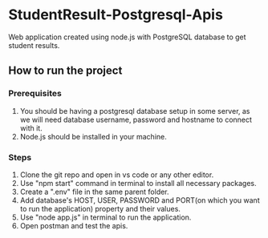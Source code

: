 # StudentResult-Postgresql-Apis

Web application created using node.js with PostgreSQL database to get student results.

## How to run the project

### Prerequisites

1. You should be having a postgresql database setup in some server, as we will need database username, password and hostname to connect with it.
2. Node.js should be installed in your machine.

### Steps

1. Clone the git repo and open in vs code or any other editor.
2. Use "npm start" command in terminal to install all necessary packages.
3. Create a ".env" file in the same parent folder.
4. Add database's HOST, USER, PASSWORD and PORT(on which you want to run the application) property and their values.
5. Use "node app.js" in terminal to run the application.
6. Open postman and test the apis.
